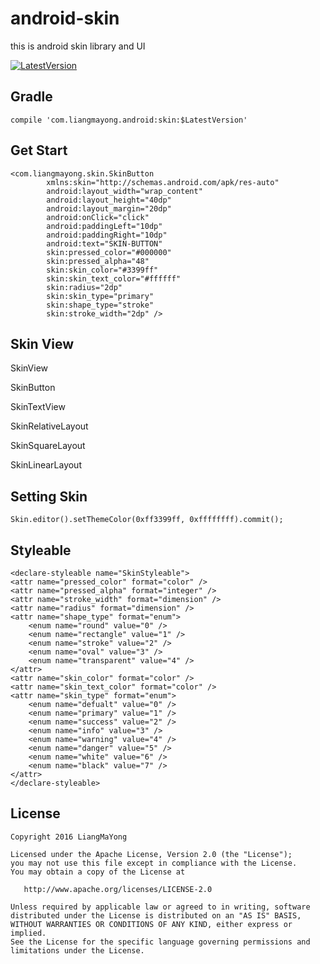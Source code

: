 ﻿# android-skin
this is android skin library and UI

[![LatestVersion](https://img.shields.io/badge/LatestVersion-1.0.0-brightgreen.svg?style=plastic) ](https://github.com/LiangMaYong/android-skin/releases/tag/V1.0.0)

## Gradle
```
compile 'com.liangmayong.android:skin:$LatestVersion'
```
## Get Start
```
<com.liangmayong.skin.SkinButton
        xmlns:skin="http://schemas.android.com/apk/res-auto"
        android:layout_width="wrap_content"
        android:layout_height="40dp"
        android:layout_margin="20dp"
        android:onClick="click"
        android:paddingLeft="10dp"
        android:paddingRight="10dp"
        android:text="SKIN-BUTTON"
        skin:pressed_color="#000000"
        skin:pressed_alpha="48"
        skin:skin_color="#3399ff"
        skin:skin_text_color="#ffffff"
        skin:radius="2dp"
        skin:skin_type="primary"
        skin:shape_type="stroke"
        skin:stroke_width="2dp" />
```
## Skin View
SkinView

SkinButton

SkinTextView

SkinRelativeLayout

SkinSquareLayout

SkinLinearLayout
## Setting Skin
```
Skin.editor().setThemeColor(0xff3399ff, 0xffffffff).commit();
```

## Styleable
```
<declare-styleable name="SkinStyleable">
<attr name="pressed_color" format="color" />
<attr name="pressed_alpha" format="integer" />
<attr name="stroke_width" format="dimension" />
<attr name="radius" format="dimension" />
<attr name="shape_type" format="enum">
    <enum name="round" value="0" />
    <enum name="rectangle" value="1" />
    <enum name="stroke" value="2" />
    <enum name="oval" value="3" />
    <enum name="transparent" value="4" />
</attr>
<attr name="skin_color" format="color" />
<attr name="skin_text_color" format="color" />
<attr name="skin_type" format="enum">
    <enum name="defualt" value="0" />
    <enum name="primary" value="1" />
    <enum name="success" value="2" />
    <enum name="info" value="3" />
    <enum name="warning" value="4" />
    <enum name="danger" value="5" />
    <enum name="white" value="6" />
    <enum name="black" value="7" />
</attr>
</declare-styleable>
```
## License
```
Copyright 2016 LiangMaYong

Licensed under the Apache License, Version 2.0 (the "License");
you may not use this file except in compliance with the License.
You may obtain a copy of the License at

   http://www.apache.org/licenses/LICENSE-2.0

Unless required by applicable law or agreed to in writing, software
distributed under the License is distributed on an "AS IS" BASIS,
WITHOUT WARRANTIES OR CONDITIONS OF ANY KIND, either express or implied.
See the License for the specific language governing permissions and
limitations under the License.
```
